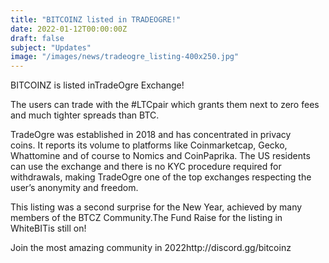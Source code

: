 ```yaml
---
title: "BITCOINZ listed in TRADEOGRE!"
date: 2022-01-12T00:00:00Z
draft: false
subject: "Updates"
image: "/images/news/tradeogre_listing-400x250.jpg"
---
```


BITCOINZ is listed inTradeOgre Exchange!

The users can trade with the #LTCpair which grants them next to zero fees and much tighter spreads than BTC.

TradeOgre was established in 2018 and has concentrated in privacy coins. It reports its volume to platforms like Coinmarketcap, Gecko, Whattomine and of course to Nomics and CoinPaprika. The US residents can use the exchange and there is no KYC procedure required for withdrawals, making TradeOgre one of the top exchanges respecting the user’s anonymity and freedom.

This listing was a second surprise for the New Year, achieved by many members of the BTCZ Community.The Fund Raise for the listing in WhiteBITis still on!

Join the most amazing community in 2022http://discord.gg/bitcoinz
